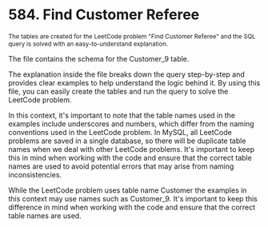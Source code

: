 # 584. Find Customer Referee

<p style="font-size: 12px;">
The tables are created for the LeetCode problem "Find Customer Referee" and the SQL query is solved with an easy-to-understand explanation.

The file contains the schema for the Customer_9 table.

The explanation inside the file breaks down the query step-by-step and provides clear examples to help understand the logic behind it. By using this file, you can easily create the tables and run the query to solve the LeetCode problem.

In this context, it's important to note that the table names used in the examples include underscores and numbers, which differ from the naming conventions used in the LeetCode problem. In MySQL, all LeetCode problems are saved in a single database, so there will be duplicate table names when we deal with other LeetCode problems. It's important to keep this in mind when working with the code and ensure that the correct table names are used to avoid potential errors that may arise from naming inconsistencies.

While the LeetCode problem uses table name Customer the examples in this context may use names such as Customer_9. It's important to keep this difference in mind when working with the code and ensure that the correct table names are used.

</p>
